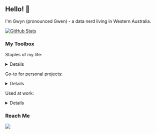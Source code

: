 ## Hello! 👋

I'm Gwyn (pronounced Gwen) - a data nerd living in Western Australia.

[![GitHub Stats](https://github-readme-stats.vercel.app/api?username=GwynHannay&count_private=true&show_icons=true&theme=highcontrast&include_all_commits=true&hide_title=true&disable_animations=true)](https://github.com/anuraghazra/github-readme-stats)

### My Toolbox

Staples of my life:
<details>
<img src="https://img.shields.io/badge/bitwarden-%23175DDC.svg?style=for-the-badge&logo=bitwarden&logoColor=white" />
<img src="https://img.shields.io/badge/Signal-%23039BE5.svg?style=for-the-badge&logo=Signal&logoColor=white" />
<img src="https://img.shields.io/badge/mac%20os-000000?style=for-the-badge&logo=macos&logoColor=F0F0F0" />
<img src="https://img.shields.io/badge/Vivaldi-EF3939?style=for-the-badge&logo=Vivaldi&logoColor=white" />
<img src="https://img.shields.io/badge/Microsoft%20Bing-258FFA?style=for-the-badge&logo=Microsoft%20Bing&logoColor=white" />
<img src="https://img.shields.io/badge/google%20assistant-4285F4?style=for-the-badge&logo=google%20assistant&logoColor=white" />
<img src="https://img.shields.io/badge/Android-3DDC84?style=for-the-badge&logo=android&logoColor=white" />
<img src="https://img.shields.io/badge/YouTube_Music-FF0000?style=for-the-badge&logo=youtube-music&logoColor=white" />
<img src="https://img.shields.io/badge/Notion-%23000000.svg?style=for-the-badge&logo=notion&logoColor=white" />
<img src="https://img.shields.io/badge/Google%20Meet-00897B?style=for-the-badge&logo=google-meet&logoColor=white" /> 
<img src="https://img.shields.io/badge/Gmail-D14836?style=for-the-badge&logo=gmail&logoColor=white" />
<img src="https://img.shields.io/badge/Twitter-%231DA1F2.svg?style=for-the-badge&logo=Twitter&logoColor=white" />
</details>


Go-to for personal projects:
<details>
<img src="https://img.shields.io/badge/docker-%230db7ed.svg?style=for-the-badge&logo=docker&logoColor=white" />
<img src="https://img.shields.io/badge/github-%23121011.svg?style=for-the-badge&logo=github&logoColor=white" />
<img src="https://img.shields.io/badge/python-3670A0?style=for-the-badge&logo=python&logoColor=ffdd54" />
<img src="https://img.shields.io/badge/Visual%20Studio%20Code-0078d7.svg?style=for-the-badge&logo=visual-studio-code&logoColor=white" />
<img src="https://img.shields.io/badge/GoogleCloud-%234285F4.svg?style=for-the-badge&logo=google-cloud&logoColor=white" />
<img src="https://img.shields.io/badge/flask-%23000.svg?style=for-the-badge&logo=flask&logoColor=white" />
<img src="https://img.shields.io/badge/bootstrap-%23563D7C.svg?style=for-the-badge&logo=bootstrap&logoColor=white" />
<img src="https://img.shields.io/badge/sqlite-%2307405e.svg?style=for-the-badge&logo=sqlite&logoColor=white" />
<img src="https://img.shields.io/badge/postgres-%23316192.svg?style=for-the-badge&logo=postgresql&logoColor=white" />
<img src="https://img.shields.io/badge/mysql-%2300f.svg?style=for-the-badge&logo=mysql&logoColor=white" />
<img src="https://img.shields.io/badge/Google%20Drive-4285F4?style=for-the-badge&logo=googledrive&logoColor=white" />
<img src="https://img.shields.io/badge/Dropbox-%233B4D98.svg?style=for-the-badge&logo=Dropbox&logoColor=white" />
<img src="https://img.shields.io/badge/Debian-D70A53?style=for-the-badge&logo=debian&logoColor=white" />
</details>

Used at work:
<details>
<img src="https://img.shields.io/badge/Slack-4A154B?style=for-the-badge&logo=slack&logoColor=white" />
<img src="https://img.shields.io/badge/gitlab-%23181717.svg?style=for-the-badge&logo=gitlab&logoColor=white" />
<img src="https://img.shields.io/badge/Trello-%23026AA7.svg?style=for-the-badge&logo=Trello&logoColor=white" />
<img src="https://img.shields.io/badge/terraform-%235835CC.svg?style=for-the-badge&logo=terraform&logoColor=white" />
<img src="https://img.shields.io/badge/jira-%230A0FFF.svg?style=for-the-badge&logo=jira&logoColor=white" />
<img src="https://img.shields.io/badge/confluence-%23172BF4.svg?style=for-the-badge&logo=confluence&logoColor=white" />
<img src="https://img.shields.io/badge/Microsoft%20SQL%20Sever-CC2927?style=for-the-badge&logo=microsoft%20sql%20server&logoColor=white" />
<img src="https://img.shields.io/badge/github%20actions-%232671E5.svg?style=for-the-badge&logo=githubactions&logoColor=white" />
</details>


### Reach Me

<a href="https://www.linkedin.com/in/gwynhannay/"><img src="https://img.shields.io/badge/linkedin-%230077B5.svg?style=for-the-badge&logo=linkedin&logoColor=white" /></a>

<!--
**GwynHannay/GwynHannay** is a ✨ _special_ ✨ repository because its `README.md` (this file) appears on your GitHub profile.

Here are some ideas to get you started:

- 🔭 I’m currently working on ...
- 🌱 I’m currently learning ...
- 👯 I’m looking to collaborate on ...
- 🤔 I’m looking for help with ...
- 💬 Ask me about ...
- 📫 How to reach me: ...
- 😄 Pronouns: She/Her
- ⚡ Fun fact: ...
-->
